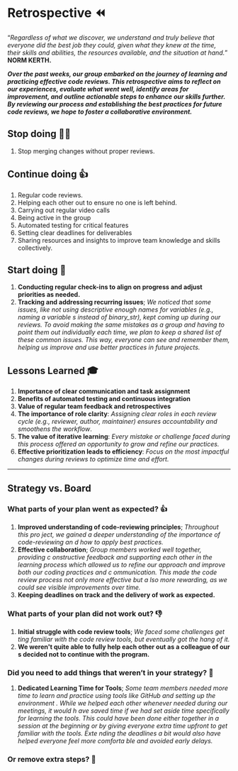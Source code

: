 <!-- this template is for inspiration, feel free to change it however you like! -->

# Retrospective ⏪

“_Regardless of what we discover, we understand and truly believe that everyone
did the best job they could, given what they knew at the time, their skills and
abilities, the resources available, and the situation at hand._” __NORM KERTH.__

___Over the past weeks, our group embarked on the journey of learning and
practicing effective code reviews. This retrospective aims to reflect on our
experiences, evaluate what went well, identify areas for improvement, and
outline actionable steps to enhance our skills further. By reviewing our
process and establishing the best practices for future code reviews, we hope
to foster a collaborative environment.___

## Stop doing 🙅‍♂️

   1. Stop merging changes without proper reviews.

## Continue doing 👍

   1. Regular code reviews.
   2. Helping each other out to ensure no one is left behind.
   3. Carrying out regular video calls
   4. Being active in the group
   5. Automated testing for critical features
   6. Setting clear deadlines for deliverables
   7. Sharing resources and insights to improve team knowledge and skills collectively.

## Start doing 🚀

   1. __Conducting regular check-ins to align on progress and adjust priorities
    as needed.__
   2. __Tracking and addressing recurring issues__; _We noticed that some issues,
   like not using descriptive enough names for variables (e.g., naming a
   variable s instead of binary_str), kept coming up during our reviews. To
   avoid making the same mistakes as a group and having to point them out
   individually each time, we plan to keep a shared list of these common
   issues. This way, everyone can see and remember them, helping us improve
   and use better practices in future projects._

## Lessons Learned 🎓

   1. __Importance of clear communication and task assignment__
   2. __Benefits of automated testing and continuous integration__
   3. __Value of regular team feedback and retrospectives__
   4. __The importance of role clarity__: _Assigning clear roles in each review
   cycle (e.g., reviewer, author, maintainer) ensures accountability and
   smoothens the workflow_.
   5. __The value of iterative learning__: _Every mistake or challenge faced during
   this process offered an opportunity to grow and refine our practices._
   6. __Effective prioritization leads to efficiency__: _Focus on the most
   impactful changes during reviews to optimize time and effort._

---

## Strategy vs. Board

### What parts of your plan went as expected? 👍

1. __Improved understanding of code-reviewing principles__; _Throughout this pro
ject, we gained a deeper understanding of the importance of code-reviewing an
   d how to apply best practices._
2. __Effective collaboration__; _Group members worked well together, providing c
onstructive feedback and supporting each other in the learning process which
    allowed us to refine our approach and improve both our coding practices and c
ommunication. This made the code review process not only more effective but a
   lso more rewarding, as we could see visible improvements over time._
3. __Keeping deadlines on track and the delivery of work as expected.__

### What parts of your plan did not work out? 👎

   1. __Initial struggle with code review tools__; _We faced some challenges get
ting familiar with the code review tools, but eventually got the hang of it._
   2. __We weren't quite able to fully help each other out as a colleague of our
s decided not to continue with the program.__

### Did you need to add things that weren’t in your strategy? 🤔

   1. __Dedicated Learning Time for Tools__; _Some team members needed more time
 to learn and practice using tools like GitHub and setting up the environment
. While we helped each other whenever needed during our meetings, it would h
ave saved time if we had set aside time specifically for learning the tools.
 This could have been done either together in a session at the beginning or
by giving everyone extra time upfront to get familiar with the tools. Exte
nding the deadlines a bit would also have helped everyone feel more comforta
ble and avoided early delays._

### Or remove extra steps? 🚮

